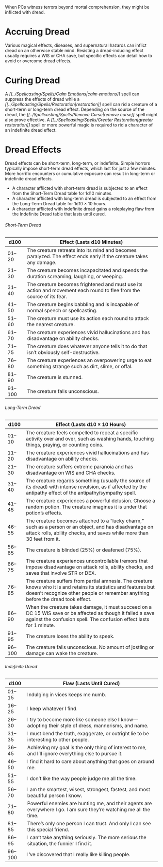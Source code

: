When PCs witness terrors beyond mortal comprehension, they might be inflicted with dread.
# Accruing Dread
Various magical effects, diseases, and supernatural hazards can inflict dread on an otherwise stable mind. Resisting a dread-inducing effect usually requires a WIS or CHA save, but specific effects can detail how to avoid or overcome dread effects.
# Curing Dread
A *[[../Spellcasting/Spells/Calm Emotions|calm emotions]]* spell can suppress the effects of dread while a *[[../Spellcasting/Spells/Restoration|restoration]]* spell can rid a creature of a short-term or long-term dread effect. Depending on the source of the dread, the *[[../Spellcasting/Spells/Remove Curse|remove curse]]* spell might also prove effective. A *[[../Spellcasting/Spells/Greater Restoration|greater restoration]]* spell or more powerful magic is required to rid a character of an indefinite dread effect.
# Dread Effects
Dread effects can be short-term, long-term, or indefinite. Simple horrors typically impose short-term dread effects, which last for just a few minutes. More horrific encounters or cumulative exposure can result in long-term or indefinite dread effects.
* A character afflicted with short-term dread is subjected to an effect from the Short-Term Dread table for 1d10 minutes.
* A character afflicted with long-term dread is subjected to an effect from the Long-Term Dread table for 1d10 × 10 hours.
* A character afflicted with indefinite dread gains a roleplaying flaw from the Indefinite Dread table that lasts until cured.
###### Short-Term Dread
| d100 | Effect (Lasts d10 Minutes) |
| ---- | -------------------------- |
| 01–20 | The creature retreats into its mind and becomes paralyzed. The effect ends early if the creature takes any damage. |
| 21–30 | The creature becomes incapacitated and spends the duration screaming, laughing, or weeping. |
| 31–40 | The creature becomes frightened and must use its action and movement each round to flee from the source of its fear. |
| 41–50 | The creature begins babbling and is incapable of normal speech or spellcasting. |
| 51–60 | The creature must use its action each round to attack the nearest creature. |
| 61–70 | The creature experiences vivid hallucinations and has disadvantage on ability checks. |
| 71–75 | The creature does whatever anyone tells it to do that isn’t obviously self-destructive. |
| 76–80 | The creature experiences an overpowering urge to eat something strange such as dirt, slime, or offal. |
| 81–90 | The creature is stunned. |
| 91–100 | The creature falls unconscious. |
###### Long-Term Dread
| d100 | Effect (Lasts d10 × 10 Hours) |
| ---- | ----------------------------- |
| 01–10 | The creature feels compelled to repeat a specific activity over and over, such as washing hands, touching things, praying, or counting coins. |
| 11–20 | The creature experiences vivid hallucinations and has disadvantage on ability checks. |
| 21–30 | The creature suffers extreme paranoia and has disadvantage on WIS and CHA checks. |
| 31–40 | The creature regards something (usually the source of its dread) with intense revulsion, as if affected by the antipathy effect of the antipathy/sympathy spell. |
| 41–45 | The creature experiences a powerful delusion. Choose a random potion. The creature imagines it is under that potion’s effects. |
| 46–55 | The creature becomes attached to a “lucky charm,” such as a person or an object, and has disadvantage on attack rolls, ability checks, and saves while more than 30 feet from it. |
| 56–65 | The creature is blinded (25%) or deafened (75%). |
| 66–75 | The creature experiences uncontrollable tremors that impose disadvantage on attack rolls, ability checks, and saves that involve STR or DEX. |
| 76–85 | The creature suffers from partial amnesia. The creature knows who it is and retains its statistics and features but doesn’t recognize other people or remember anything before the dread took effect. |
| 86–90 | When the creature takes damage, it must succeed on a DC 15 WIS save or be affected as though it failed a save against the confusion spell. The confusion effect lasts for 1 minute. |
| 91–95 | The creature loses the ability to speak. |
| 96–100 | The creature falls unconscious. No amount of jostling or damage can wake the creature. |
###### Indefinite Dread
| d100   | Flaw (Lasts Until Cured)                                                                                           |
| ------ | ------------------------------------------------------------------------------------------------------------------ |
| 01–15  | Indulging in vices keeps me numb.                                                                                  |
| 16–25  | I keep whatever I find.                                                                                            |
| 26–30  | I try to become more like someone else I know—adopting their style of dress, mannerisms, and name.                 |
| 31–35  | I must bend the truth, exaggerate, or outright lie to be interesting to other people.                              |
| 36–45  | Achieving my goal is the only thing of interest to me, and I’ll ignore everything else to pursue it.               |
| 46–50  | I find it hard to care about anything that goes on around me.                                                      |
| 51–55  | I don’t like the way people judge me all the time.                                                                 |
| 56–70  | I am the smartest, wisest, strongest, fastest, and most beautiful person I know.                                   |
| 71–80  | Powerful enemies are hunting me, and their agents are everywhere I go. I am sure they’re watching me all the time. |
| 81–85  | There’s only one person I can trust. And only I can see this special friend.                                       |
| 86–95  | I can’t take anything seriously. The more serious the situation, the funnier I find it.                            |
| 96–100 | I’ve discovered that I really like killing people.                                                                 |